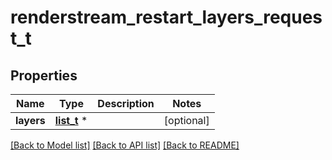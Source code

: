 # renderstream_restart_layers_request_t

## Properties
Name | Type | Description | Notes
------------ | ------------- | ------------- | -------------
**layers** | [**list_t**](d3api_locator.md) \* |  | [optional] 

[[Back to Model list]](../README.md#documentation-for-models) [[Back to API list]](../README.md#documentation-for-api-endpoints) [[Back to README]](../README.md)


